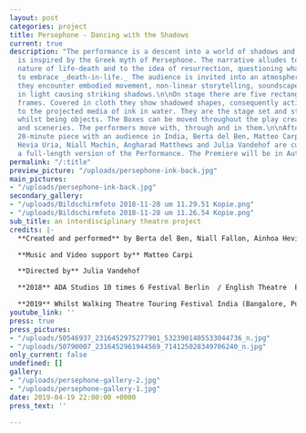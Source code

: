 ```yaml
---
layout: post
categories: project
title: Persephone - Dancing with the Shadows
current: true
description: "The performance is a descent into a world of shadows and phantoms and
  is inspired by the Greek myth of Persephone. The narrative alludes to the cyclical
  nature of life-death and to the idea of resurrection, questioning what it means
  to embrace _death-in-life._ The audience is invited into an atmospheric world where
  they encounter embodied movement, non-linear storytelling, soundscape and shapes
  in light causing striking shadows.\n\nOn stage there are five rectangular wooden
  frames. Covered in cloth they show shadowed shapes, consequently acting as a backdrop
  to the projected media of ink in water. They are the stage set and stage partners
  whilst being objects. The Boxes can be moved throughout the play creating images
  and sceneries. The performers move with, through and in them.\n\nAfter sharing the
  20-minute piece with an audience in India, Berta del Ben, Matteo Carpi,  Ainhoa
  Hevia Uria, Niall Machin, Angharad Matthews and Julia Vandehof are currently devising
  a full-length version of the Performance. The Premiere will be in Autumn 2019. "
permalink: "/:title"
preview_picture: "/uploads/persephone-ink-back.jpg"
main_pictures:
- "/uploads/persephone-ink-back.jpg"
secondary_gallery:
- "/uploads/Bildschirmfoto 2018-11-28 um 11.29.51 Kopie.png"
- "/uploads/Bildschirmfoto 2018-11-28 um 11.26.54 Kopie.png"
sub_title: an interdisciplinary theatre project
credits: |-
  **Created and performed** by Berta del Ben, Niall Fallon, Ainhoa Hevia Uria, Angharad Matthews, Julia Vandehof

  **Music and Video support by** Matteo Carpi

  **Directed by** Julia Vandehof

  **2018** ADA Studios 10 times 6 Festival Berlin  / English Theatre  Expat Explore Festival Berlin

  **2019** Whilst Walking Theatre Touring Festival India (Bangalore, Pune, Mumbai, Agra, Kalkutta)
youtube_link: ''
press: true
press_pictures:
- "/uploads/50546937_2316452975277901_5323901405533044736_n.jpg"
- "/uploads/50790007_2316452961944569_714125028349706240_n.jpg"
only_current: false
undefined: []
gallery:
- "/uploads/persephone-gallery-2.jpg"
- "/uploads/persephone-gallery-1.jpg"
date: 2019-04-19 22:00:00 +0000
press_text: ''

---
```

